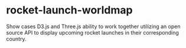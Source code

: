 # rocket-launch-worldmap
Show cases D3.js and Three.js ability to work together utilizing an open source API to display upcoming rocket launches in their corresponding country.
